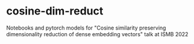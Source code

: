 # cosine-dim-reduct
Notebooks and pytorch models for "Cosine similarity preserving dimensionality reduction of dense embedding vectors" talk at ISMB 2022
